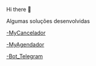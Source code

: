 Hi there 👋


Algumas soluções desenvolvidas 

[-MyCancelador](https://github.com/quelzynh0/MyCancelador)

[-MyAgendador](https://github.com/quelzynh0/MyAgendador)

[-Bot_Telegram](https://github.com/quelzynh0/bot_telegram)
